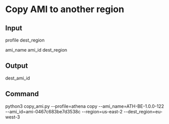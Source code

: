# Copy AMI to another region

## Input

profile
dest_region

ami_name
ami_id
dest_region

## Output

dest_ami_id

## Command

python3 copy_ami.py --profile=athena copy --ami_name=ATH-BE-1.0.0-122 --ami_id=ami-0467c683be7d3538c --region=us-east-2 --dest_region=eu-west-3
